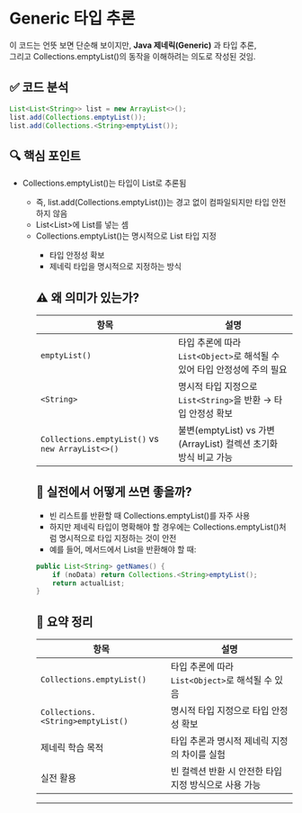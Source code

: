 # Generic 타입 추론
 이 코드는 언뜻 보면 단순해 보이지만, **Java 제네릭(Generic)** 과 타입 추론,  
 그리고 Collections.emptyList()의 동작을 이해하려는 의도로 작성된 것임. 
 
## ✅ 코드 분석
```java
List<List<String>> list = new ArrayList<>();
list.add(Collections.emptyList());
list.add(Collections.<String>emptyList());
```

## 🔍 핵심 포인트
- Collections.emptyList()는 타입이 List<Object>로 추론됨
    - 즉, list.add(Collections.emptyList())는 경고 없이 컴파일되지만 타입 안전하지 않음
    - List<List<String>>에 List<Object>를 넣는 셈
 ``` ``` 
  - Collections.<String>emptyList()는 명시적으로 List<String> 타입 지정
    - 타입 안정성 확보
    - 제네릭 타입을 명시적으로 지정하는 방식

## ⚠️ 왜 의미가 있는가?
| 항목                              | 설명 |
|-----------------------------------|------|
| `emptyList()`                     | 타입 추론에 따라 `List<Object>`로 해석될 수 있어 타입 안정성에 주의 필요 |
| `<String>`                        | 명시적 타입 지정으로 `List<String>`을 반환 → 타입 안정성 확보 |
| `Collections.emptyList()` vs `new ArrayList<>()` | 불변(emptyList) vs 가변(ArrayList) 컬렉션 초기화 방식 비교 가능 |


## 🧪 실전에서 어떻게 쓰면 좋을까?
- 빈 리스트를 반환할 때 Collections.emptyList()를 자주 사용
- 하지만 제네릭 타입이 명확해야 할 경우에는 Collections.<Type>emptyList()처럼 명시적으로 타입 지정하는 것이 안전
- 예를 들어, 메서드에서 List<String>을 반환해야 할 때:
```java
public List<String> getNames() {
    if (noData) return Collections.<String>emptyList();
    return actualList;
}
```


## 📌 요약 정리
| 항목                     | 설명 |
|--------------------------|------|
| `Collections.emptyList()` | 타입 추론에 따라 `List<Object>`로 해석될 수 있음 |
| `Collections.<String>emptyList()` | 명시적 타입 지정으로 타입 안정성 확보 |
| 제네릭 학습 목적          | 타입 추론과 명시적 제네릭 지정의 차이를 실험 |
| 실전 활용                 | 빈 컬렉션 반환 시 안전한 타입 지정 방식으로 사용 가능 |

---



